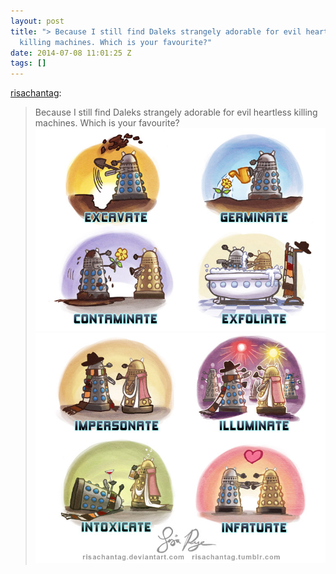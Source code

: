 ```yaml
---
layout: post
title: "> Because I still find Daleks strangely adorable for evil heartless
  killing machines. Which is your favourite?"
date: 2014-07-08 11:01:25 Z
tags: []
---
```

[risachantag](http://risachantag.tumblr.com/post/85222774777/because-i-still-find-daleks-strangely-adorable-for):

> Because I still find Daleks strangely adorable for evil heartless killing machines. Which is your favourite?
![](/media/2014/07/91140834492_0.jpg)
![](/media/2014/07/91140834492_1.jpg)
